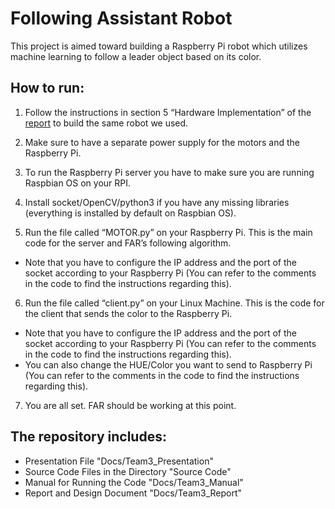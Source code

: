 # Following Assistant Robot
This project is aimed toward building a Raspberry Pi robot which utilizes machine learning to follow a leader object based on its color.


## How to run:
1) Follow the instructions in section 5 “Hardware Implementation” of the [report](./Docs/Team3_Report.pdf) to build the same robot we used.

2) Make sure to have a separate power supply for the motors and the Raspberry Pi.

3) To run the Raspberry Pi server you have to make sure you are running Raspbian OS on your RPI.

4) Install socket/OpenCV/python3 if you have any missing libraries (everything is installed by default on Raspbian OS).

5) Run the file called “MOTOR.py” on your Raspberry Pi. This is the main code for the server and FAR’s following algorithm.
- Note that you have to configure the IP address and the port of the socket according to your Raspberry Pi (You can refer to the comments in the code to find the instructions regarding this).

6) Run the file called “client.py” on your Linux Machine. This is the code for the client that sends the color to the Raspberry Pi.
- Note that you have to configure the IP address and the port of the socket according to your Raspberry Pi (You can refer to the comments in the code to find the instructions regarding this).
- You can also change the HUE/Color you want to send to Raspberry Pi (You can refer to the comments in the code to find the instructions regarding this).

7) You are all set. FAR should be working at this point.
## The repository includes:
- Presentation File "Docs/Team3_Presentation"
- Source Code Files in the Directory "Source Code"
- Manual for Running the Code "Docs/Team3_Manual"
- Report and Design Document "Docs/Team3_Report"
